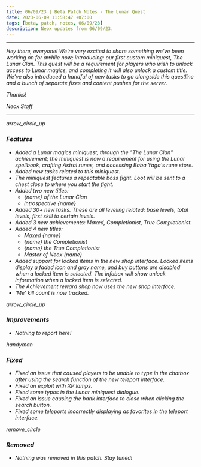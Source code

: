 ```yaml
---
title: 06/09/23 | Beta Patch Notes - The Lunar Quest
date: 2023-06-09 11:58:47 +07:00
tags: [beta, patch, notes, 06/09/23]
description: Neox updates from 06/09/23.
---
```


***
<em>Hey there, everyone! We're very excited to share something we've been working on for awhile now; introducing: our first custom miniquest, The Lunar Clan. This quest will be a requirement for players who wish to unlock access to Lunar magics, and completing it will also unlock a custom title. We've also introduced a handful of new tasks to go alongside this questline and a bunch of separate fixes and content pushes for the server. 

<em>Thanks!

<em>Neox Staff<br>

***

<div class="spacer-large"></div>
<div class="changes-body">
    <div class="changes-body changes-row features">
        <div class="changes-row-header">
            <span class="icon">
                <span class="material-symbols-outlined">arrow_circle_up</span>
            </span>
            <h3>Features</h3>
        </div>
    </div>
</div>
<div class="spacer-small"></div>

- Added a Lunar magics miniquest, through the "The Lunar Clan" achievement; the miniquest is now a requirement for using the Lunar spellbook, crafting Astral runes, and accessing Baba Yaga's rune store.
- Added new tasks related to this miniquest.
- The miniquest features a repeatable boss fight. Loot will be sent to a chest close to where you start the fight.
- Added two new titles:
  - {name} of the Lunar Clan
  - Introspective {name}
- Added 30+ new tasks. These are all leveling related: base levels, total levels, first skill to certain levels.
- Added 3 new achievements: Maxed, Completionist, True Completionist.
- Added 4 new titles:
  - Maxed {name}
  - {name} the Completionist
  - {name} the True Completionist
  - Master of Neox {name}
- Added support for locked items in the new shop interface. Locked items display a faded icon and gray name, and buy buttons are disabled when a locked item is selected. The infobox will show unlock information when a locked item is selected.
- The Achievement reward shop now uses the new shop interface.
- 'Me' kill count is now tracked.

<div class="spacer-medium"></div>
<div class="changes-body">
    <div class="changes-body changes-row improvements">
        <div class="changes-row-header">
            <span class="icon">
                <span class="material-symbols-outlined">arrow_circle_up</span>
            </span>
            <h3>Improvements</h3>
        </div>
    </div>
</div>
<div class="spacer-small"></div>

- Nothing to report here!

<div class="spacer-medium"></div>
<div class="changes-body">
    <div class="changes-body changes-row fixed">
        <div class="changes-row-header">
            <span class="icon">
                <span class="material-symbols-outlined">handyman</span>
            </span>
            <h3>Fixed</h3>
        </div>
    </div>
</div>
<div class="spacer-small"></div>

- Fixed an issue that caused players to be unable to type in the chatbox after using the search function of the new teleport interface.
- Fixed an exploit with XP lamps.
- Fixed some typos in the Lunar miniquest dialogue.
- Fixed an issue causing the bank interface to close when clicking the search button.
- Fixed some teleports incorrectly displaying as favorites in the teleport interface.

<div class="spacer-medium"></div>
<div class="changes-body">
    <div class="changes-body changes-row removed">
        <div class="changes-row-header">
            <span class="icon">
                <span class="material-symbols-outlined">remove_circle</span>
            </span>
            <h3>Removed</h3>
        </div>
    </div>
</div>
<div class="spacer-small"></div>

- Nothing was removed in this patch. Stay tuned!

<div class="spacer-medium"></div>
<br><br>

